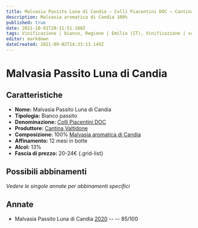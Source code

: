 ```yaml
---
title: Malvasia Passito Luna di Candia – Colli Piacentini DOC – Cantina Valtidone – Emilia (IT) – 20-24€ – 3★
description: Malvasia aromatica di Candia 100% 
published: true
date: 2021-10-01T20:11:51.188Z
tags: Vinificazione | bianco, Regione | Emilia (IT), Vinificazione | varietale, Vinificazione | passito, Valutazioni | 3 stelle, Vitigni | Malvasia di Candia aromatica, Prezzi | 20-24€
editor: markdown
dateCreated: 2021-09-02T14:33:13.149Z
---
```


# Malvasia Passito Luna di Candia

## Caratteristiche
- **Nome:** Malvasia Passito Luna di Candia
- **Tipologia:** Bianco passito
- **Denominazione:** [Colli Piacentini DOC](/denominazioni/Italia/Emilia/DOC-Colli-Piacentini)
- **Produttore:** [Cantina Valtidone](/produttori/Italia/Emilia/Cantina-Valtidone) 
- **Composizione:** 100% [Malvasia aromatica di Candia](/vitigni/Italia/bacca-bianca/malvasia-di-candia-aromatica)
- **Affinamento:** 12 mesi in botte
- **Alcol:** 13%
- **Fascia di prezzo:** 20-24€
{.grid-list}



## Possibili abbinamenti
*Vedere le singole annate per abbinamenti specifici*


## Annate
- Malvasia Passito Luna di Candia [2020](/vini/Italia/Emilia/Cantina-Valtidone/Malvasia-Passito-Luna-Di-Candia/2020) -- <span class="star-3"></span> -- 85/100

